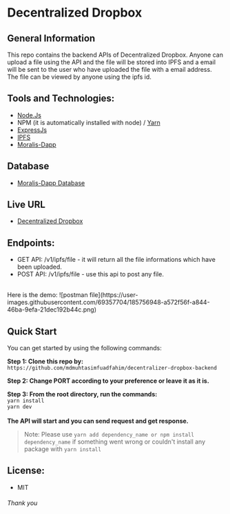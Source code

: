 # Decentralized Dropbox

## General Information

This repo contains the backend APIs of Decentralized Dropbox. Anyone can upload a file using the API and the file will be stored into IPFS and a email will be sent to the user who have uploaded the file with a email address. The file can be viewed by anyone using the ipfs id.

## Tools and Technologies:
  * <a href="https://nodejs.org/en/">Node.Js</a>
  * NPM (it is automatically installed with node) / <a href="https://yarnpkg.com/">Yarn</a>
  * <a href="https://expressjs.com/">ExpressJs</a>
  * <a href="https://ipfs.tech/">IPFS</a>
  * <a href="https://moralis.io/">Moralis-Dapp</a>

## Database
  * <a href="https://v1docs.moralis.io/moralis-dapp/database">Moralis-Dapp Database</a>
  
## Live URL
  * <a href="https://decentralized-dropbox-backend.herokuapp.com">Decentralized Dropbox</a>
  
## Endpoints:
  * GET API: /v1/ipfs/file - it will return all the file informations which have been uploaded.
  * POST API: /v1/ipfs/file - use this api to post any file.
  </br>
  Here is the demo:
  ![postman file](https://user-images.githubusercontent.com/69357704/185756948-a572f56f-a844-46ba-9efa-21dec192b44c.png)

## Quick Start
You can get started by using the following commands:</br>

**Step 1: Clone this repo by:** </br>
```https://github.com/mdmuhtasimfuadfahim/decentralizer-dropbox-backend```
</br>

**Step 2: Change PORT according to your preference or leave it as it is.**

**Step 3: From the root directory, run the commands:**</br>
  ```yarn install``` </br>
  ```yarn dev```</br>
</br>**The API will start and you can send request and get response.**</br>

> Note: Please use ```yarn add dependency_name or npm install dependency_name``` if something went wrong or couldn't install any package with ```yarn install```

## License:
  * MIT
 
###### Thank you
